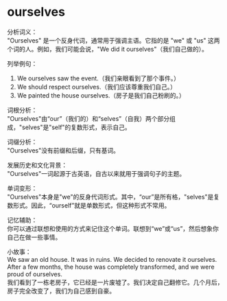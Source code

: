 # ourselves

分析词义：  
"Ourselves" 是一个反身代词，通常用于强调主语。它指的是 "we" 或 "us" 这两个词的人。例如，我们可能会说，"We did it ourselves"（我们自己做的）。

  

列举例句：

  

1.  We ourselves saw the event.（我们亲眼看到了那个事件。）
2.  We should respect ourselves.（我们应该尊重我们自己。）
3.  We painted the house ourselves.（房子是我们自己粉刷的。）

  

词根分析：  
"Ourselves"由“our”（我们的）和“selves”（自我）两个部分组成，"selves"是"self"的复数形式，表示自己。

  

词缀分析：  
"Ourselves"没有前缀和后缀，只有基词。

  

发展历史和文化背景：  
"Ourselves"一词起源于古英语，自古以来就用于强调句子的主题。

  

单词变形：  
"Ourselves"本身是"we"的反身代词形式。其中，“our”是所有格，"selves"是复数形式。因此，“ourself”就是单数形式，但这种形式不常用。

  

记忆辅助：  
你可以通过联想和使用的方式来记住这个单词。联想到“we”或“us”，然后想象你自己在做一些事情。

  

小故事：  
We saw an old house. It was in ruins. We decided to renovate it ourselves. After a few months, the house was completely transformed, and we were proud of ourselves.  
我们看到了一栋老房子，它已经是一片废墟了。我们决定自己翻修它。几个月后，房子完全改变了，我们为自己感到自豪。

